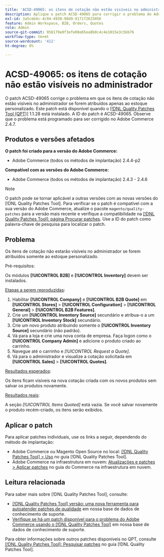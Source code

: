 ```yaml
---
title: 'ACSD-49065: os itens de cotação não estão visíveis no administrador'
description: Aplique o patch ACSD-49065 para corrigir o problema do Adobe Commerce em que os itens de cotação não estão visíveis no administrador se estiverem atribuídos apenas ao estoque personalizado.
exl-id: 3a5ceb4c-4c94-4938-98d9-9171f2633056
feature: Admin Workspace, B2B, Orders, Quotes
role: Admin
source-git-commit: 958179e0f3efe08e65ea8b0c4c4e1015e3c5bb76
workflow-type: tm+mt
source-wordcount: '411'
ht-degree: 0%

---
```


# ACSD-49065: os itens de cotação não estão visíveis no administrador

O patch ACSD-49065 corrige o problema em que os itens de cotação não estão visíveis no administrador se forem atribuídos apenas ao estoque personalizado. Este patch está disponível quando o [[!DNL Quality Patches Tool (QPT)]](/help/announcements/adobe-commerce-announcements/magento-quality-patches-released-new-tool-to-self-serve-quality-patches.md) 1.1.28 está instalado. A ID do patch é ACSD-49065. Observe que o problema está programado para ser corrigido no Adobe Commerce 2.4.7.

## Produtos e versões afetados

**O patch foi criado para a versão do Adobe Commerce:**

* Adobe Commerce (todos os métodos de implantação) 2.4.4-p2

**Compatível com as versões do Adobe Commerce:**

* Adobe Commerce (todos os métodos de implantação) 2.4.3 - 2.4.6

>[!NOTE]
>
>O patch pode se tornar aplicável a outras versões com as novas versões do [!DNL Quality Patches Tool]. Para verificar se o patch é compatível com a sua versão do Adobe Commerce, atualize o pacote `magento/quality-patches` para a versão mais recente e verifique a compatibilidade na [[!DNL Quality Patches Tool]: página Procurar patches](https://experienceleague.adobe.com/tools/commerce-quality-patches/index.html?lang=pt-BR). Use a ID do patch como palavra-chave de pesquisa para localizar o patch.

## Problema

Os itens de cotação não estarão visíveis no administrador se forem atribuídos somente ao estoque personalizado.

Pré-requisitos:

Os módulos **[!UICONTROL B2B]** e **[!UICONTROL Inventory]** devem ser instalados.

<u>Etapas a serem reproduzidas</u>:

1. Habilitar **[!UICONTROL Company]** e **[!UICONTROL B2B Quote]** em **[!UICONTROL Stores]** > **[!UICONTROL Configuration]** > **[!UICONTROL General]** > **[!UICONTROL B2B Features]**.
1. Crie um **[!UICONTROL Inventory Source]** secundário e atribua-o a um **[!UICONTROL Inventory Stock]** secundário.
1. Crie um novo produto atribuindo somente o **[!UICONTROL Inventory Source]** secundário (não padrão).
1. Vá para a loja e crie uma nova conta de empresa. Faça logon como o **[!UICONTROL Company Admin]** e adicione o produto criado ao carrinho.
1. Navegue até o carrinho e *[!UICONTROL Request a Quote]*.
1. Vá para o administrador e visualize a cotação solicitada em **[!UICONTROL Sales]** > **[!UICONTROL Quotes]**.

<u>Resultados esperados</u>:

Os itens ficam visíveis na nova cotação criada com os novos produtos sem salvar os produtos novamente.

<u>Resultados reais</u>:

A seção *[!UICONTROL Items Quoted]* está vazia. Se você salvar novamente o produto recém-criado, os itens serão exibidos.

## Aplicar o patch

Para aplicar patches individuais, use os links a seguir, dependendo do método de implantação:

* Adobe Commerce ou Magento Open Source no local: [[!DNL Quality Patches Tool] > Uso](https://experienceleague.adobe.com/docs/commerce-operations/tools/quality-patches-tool/usage.html?lang=pt-BR) no guia [!DNL Quality Patches Tool].
* Adobe Commerce na infraestrutura em nuvem: [Atualizações e patches > Aplicar patches](https://experienceleague.adobe.com/docs/commerce-cloud-service/user-guide/develop/upgrade/apply-patches.html?lang=pt-BR) no guia do Commerce na infraestrutura em nuvem.

## Leitura relacionada

Para saber mais sobre [!DNL Quality Patches Tool], consulte:

* [[!DNL Quality Patches Tool] versão: uma nova ferramenta para autoatender patches de qualidade](/help/announcements/adobe-commerce-announcements/magento-quality-patches-released-new-tool-to-self-serve-quality-patches.md) em nossa base de dados de conhecimento de suporte.
* [Verifique se há um patch disponível para o problema do Adobe Commerce usando o [!DNL Quality Patches Tool]](/help/support-tools/patches-available-in-qpt-tool/check-patch-for-magento-issue-with-magento-quality-patches.md) em nossa base de dados de conhecimento de suporte.

Para obter informações sobre outros patches disponíveis no QPT, consulte [[!DNL Quality Patches Tool]: Pesquisar patches](https://experienceleague.adobe.com/tools/commerce-quality-patches/index.html?lang=pt-BR) no guia [!DNL Quality Patches Tool].

